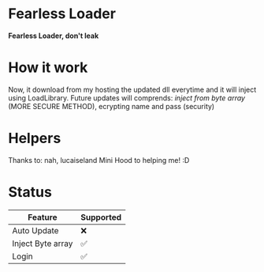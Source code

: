 # Fearless Loader
**Fearless Loader, don't leak**


# How it work
Now, it download from my hosting the updated dll everytime and  it will inject using LoadLibrary.
Future updates will comprends: *inject from byte array* (MORE SECURE METHOD), ecrypting name and pass (security)

# Helpers
Thanks to: nah, lucaiseland Mini Hood to helping me! :D

# Status

| Feature | Supported          |
| ------- | ------------------ |
| Auto Update   | :x: |
| Inject Byte array  | :white_check_mark:                 |
| Login  | :white_check_mark:                |
